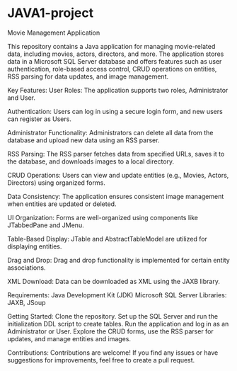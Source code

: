 # JAVA1-project

Movie Management Application


This repository contains a Java application for managing movie-related data, including movies, actors, directors, and more. The application stores data in a Microsoft SQL Server database and offers features such as user authentication, role-based access control, CRUD operations on entities, RSS parsing for data updates, and image management.


Key Features:
User Roles: The application supports two roles, Administrator and User.

Authentication: Users can log in using a secure login form, and new users can register as Users.

Administrator Functionality: Administrators can delete all data from the database and upload new data using an RSS parser.

RSS Parsing: The RSS parser fetches data from specified URLs, saves it to the database, and downloads images to a local directory.

CRUD Operations: Users can view and update entities (e.g., Movies, Actors, Directors) using organized forms.

Data Consistency: The application ensures consistent image management when entities are updated or deleted.

UI Organization: Forms are well-organized using components like JTabbedPane and JMenu.

Table-Based Display: JTable and AbstractTableModel are utilized for displaying entities.

Drag and Drop: Drag and drop functionality is implemented for certain entity associations.

XML Download: Data can be downloaded as XML using the JAXB library.


Requirements:
Java Development Kit (JDK)
Microsoft SQL Server
Libraries: JAXB, JSoup


Getting Started:
Clone the repository.
Set up the SQL Server and run the initialization DDL script to create tables.
Run the application and log in as an Administrator or User.
Explore the CRUD forms, use the RSS parser for updates, and manage entities and images.


Contributions:
Contributions are welcome! If you find any issues or have suggestions for improvements, feel free to create a pull request.
